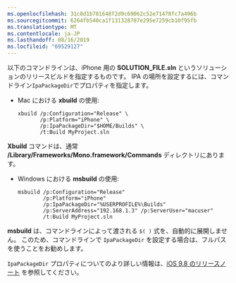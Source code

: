 ```yaml
---
ms.openlocfilehash: 31c8d1b781648f2d9c69062c52e71478fc7a496b
ms.sourcegitcommit: 6264fb540ca1f131328707e295e7259cb10f95fb
ms.translationtype: MT
ms.contentlocale: ja-JP
ms.lasthandoff: 08/16/2019
ms.locfileid: "69529127"
---
```


以下のコマンドラインは、iPhone 用の **SOLUTION_FILE.sln** というソリューションのリリースビルドを指定するものです。 IPA の場所を設定するには、コマンドライン`IpaPackageDir`でプロパティを指定します。

- Mac における **xbuild** の使用:

  ```
  xbuild /p:Configuration="Release" \ 
         /p:Platform="iPhone" \ 
         /p:IpaPackageDir="$HOME/Builds" \
         /t:Build MyProject.sln
  ```

**Xbuild** コマンドは、通常 **/Library/Frameworks/Mono.framework/Commands** ディレクトリにあります。

- Windows における **msbuild** の使用:

  ```
  msbuild /p:Configuration="Release" 
          /p:Platform="iPhone" 
          /p:IpaPackageDir="%USERPROFILE%\Builds" 
          /p:ServerAddress="192.168.1.3" /p:ServerUser="macuser"  
          /t:Build MyProject.sln
  ```

**msbuild** は、コマンドラインによって渡される `$( )` 式を、自動的に展開しません。 このため、コマンドラインで `IpaPackageDir` を設定する場合は、フルパスを使うことをお勧めします。

`IpaPackageDir` プロパティについてのより詳しい情報は、[iOS 9.8 のリリースノート](https://github.com/xamarin/release-notes-archive/blob/master/release-notes/ios/xamarin.ios_9/xamarin.ios_9.8.md#new-msbuild-property-ipapackagedir-to-customize-ipa-output-location) を参照してください。
